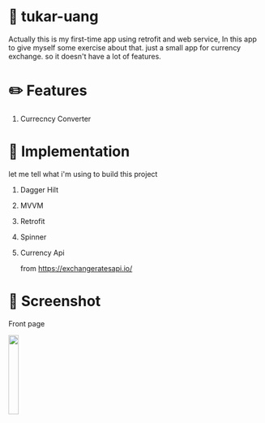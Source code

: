 # :currency_exchange: tukar-uang
Actually this is my first-time app using retrofit and web service, In this app to give myself some exercise about that. just a small app for currency exchange. so it doesn't have a lot of  features.

# :pencil2: Features
1. Currecncy Converter

# :hammer: Implementation
let me tell what i'm using to build this project
1.  Dagger Hilt
2.  MVVM
3.  Retrofit
4.  Spinner
5.  Currency Api

    from https://exchangeratesapi.io/
# :iphone: Screenshot
Front page

<img src="https://user-images.githubusercontent.com/55945729/115102163-6f29d500-9f73-11eb-9a82-b6953517d90c.png" width="20%">
